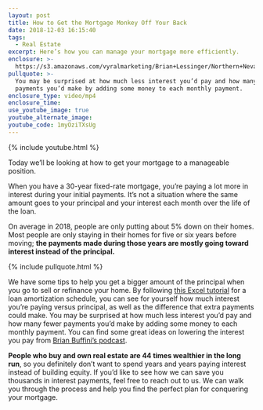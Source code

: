 ```yaml
---
layout: post
title: How to Get the Mortgage Monkey Off Your Back
date: 2018-12-03 16:15:40
tags:
  - Real Estate
excerpt: Here’s how you can manage your mortgage more efficiently.
enclosure: >-
  https://s3.amazonaws.com/vyralmarketing/Brian+Lessinger/Northern+Nevada+Real+Estate-+How+to+Get+the+Mortgage+Monkey+off+Your+Back.mp4
pullquote: >-
  You may be surprised at how much less interest you’d pay and how many fewer
  payments you’d make by adding some money to each monthly payment.
enclosure_type: video/mp4
enclosure_time:
use_youtube_image: true
youtube_alternate_image:
youtube_code: 1myOziTXsUg
---
```


{% include youtube.html %}

Today we’ll be looking at how to get your mortgage to a manageable position.

When you have a 30-year fixed-rate mortgage, you’re paying a lot more in interest during your initial payments. It’s not a situation where the same amount goes to your principal and your interest each month over the life of the loan.

On average in 2018, people are only putting about 5% down on their homes. Most people are only staying in their homes for five or six years before moving; **the payments made during those years are mostly going toward interest instead of the principal.**

{% include pullquote.html %}

We have some tips to help you get a bigger amount of the principal when you go to sell or refinance your home. By following [this Excel tutorial](https://www.excel-easy.com/examples/loan-amortization-schedule.html) for a loan amortization schedule, you can see for yourself how much interest you’re paying versus principal, as well as the difference that extra payments could make. You may be surprised at how much less interest you’d pay and how many fewer payments you’d make by adding some money to each monthly payment. You can find some great ideas on lowering the interest you pay from [Brian Buffini’s podcast](https://www.thebrianbuffinishow.com/getting-the-mortgage-monkey-off-your-back-124/).

**People who buy and own real estate are 44 times wealthier in the long run**, so you definitely don’t want to spend years and years paying interest instead of building equity. If you’d like to see how we can save you thousands in interest payments, feel free to reach out to us. We can walk you through the process and help you find the perfect plan for conquering your mortgage.

&nbsp;